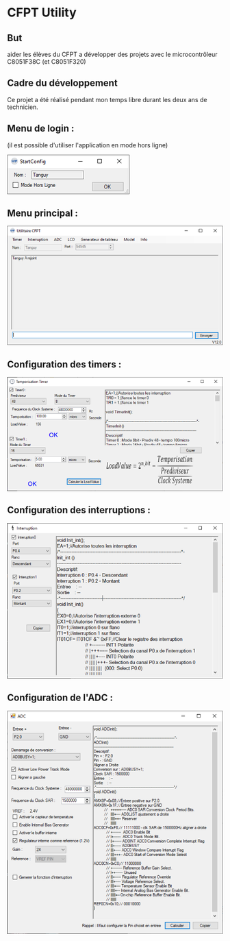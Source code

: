 # CFPT Utility
## But
aider les élèves du CFPT a développer des projets avec le microcontrôleur C8051F38C (et C8051F320)

## Cadre du développement
Ce projet a été réalisé pendant mon temps libre durant les deux ans de technicien.

## Menu de login :
(il est possible d'utiliser l'application en mode hors ligne)

![Image login](image/login.PNG "Image login")

## Menu principal :
![Image principale](image/principale.PNG "Image principale")

## Configuration des timers :
![Image timer](image/timer.PNG "Image timer")

## Configuration des interruptions :
![Image interruption](image/interruption.PNG "Image interruption")

## Configuration de l'ADC :
![Image adc](image/adc.PNG "Image adc")
